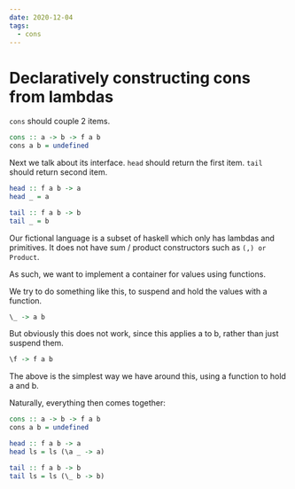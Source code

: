 ```yaml
---
date: 2020-12-04
tags: 
  - cons
---
```


# Declaratively constructing cons from lambdas

`cons` should couple 2 items.

```haskell
cons :: a -> b -> f a b
cons a b = undefined
```

Next we talk about its interface. `head` should return the first item. `tail` should return second item.

```haskell
head :: f a b -> a
head _ = a

tail :: f a b -> b
tail _ = b
```

Our fictional language is a subset of haskell which only has lambdas and primitives. It does not have sum / product constructors such as `(,) or Product`.

As such, we want to implement a container for values using functions.

We try to do something like this, to suspend and hold the values with a function.

```haskell
\_ -> a b
```

But obviously this does not work, since this applies a to b, rather than just suspend them.

```haskell
\f -> f a b
```

The above is the simplest way we have around this, using a function to hold a and b.

Naturally, everything then comes together:

```haskell
cons :: a -> b -> f a b
cons a b = undefined
```

```haskell
head :: f a b -> a
head ls = ls (\a _ -> a)

tail :: f a b -> b
tail ls = ls (\_ b -> b)
```
